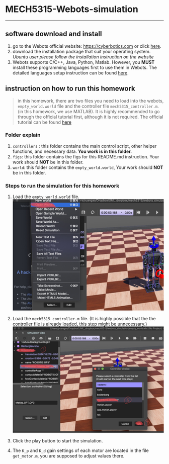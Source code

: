 # MECH5315-Webots-simulation
---
## software download and install
1. go to the Webots official website: https://cyberbotics.com or click [here](https://cyberbotics.com).
2. download the installation package that suit your operating system. *Ubuntu user please follow the installation instruction on the website*
3. Webots supports C/C++, Java, Python, Matlab. However, you **MUST** install these programming languages first to use them in Webots. The detailed languages setup instruction can be found [here](https://cyberbotics.com/doc/guide/language-setup).  

## instruction on how to run this homework
>in this homework, there are two files you need to load into the webots, `empty_world.world` file and the controller file `mech5315_controller.m`. (in this homework, we use MATLAB).
It is highly recommended to go through the official tutorial first, although it is not required. The official tutorial can be found [here](https://cyberbotics.com/doc/guide/tutorials)

### Folder explain
1. `controllers` : this folder contains the main control script, other helper functions, and necessary data. **You work is in this folder.**
2. `figs`: this folder contains the figs for this README.md instruction. Your work should **NOT** be in this folder.
3. `world`: this folder contains the `empty_world.world`, Your work should **NOT** be in this folder.

### Steps to run the simulation for this homework
1. Load the  `empty_world.world` file.
![](figs/how_to_load_world_file.JPG)

2. Load the `mech5315_controller.m` file. (It is highly possible that the the controller file is already loaded, this step might be unnecessary.)
![](figs/how_to_load_controller.JPG)
3. Click the play button to start the simulation.
4. The `K_p` and `K_d` gain settings of each motor are located in the file `get_motor.m`, you are supposed to adjust values there.
